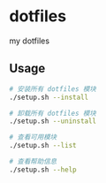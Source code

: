 # dotfiles
my dotfiles

## Usage

```bash
# 安装所有 dotfiles 模块
./setup.sh --install

# 卸载所有 dotfiles 模块
./setup.sh --uninstall

# 查看可用模块
./setup.sh --list

# 查看帮助信息
./setup.sh --help
```